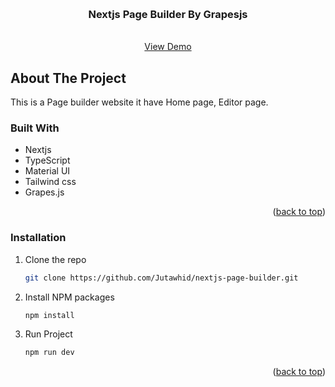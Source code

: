 <a name="readme-top"></a>



<!-- PROJECT LOGO -->
<br />
<div align="center">

  <h3 align="center">Nextjs Page Builder By Grapesjs</h3>

  <p align="center">
    <br />
    <a href="https://nextjs-page-builder-blush.vercel.app">View Demo</a>
  </p>
</div>

<!-- ABOUT THE PROJECT -->
## About The Project

This is a Page builder website it have Home page, Editor page.

### Built With

* Nextjs
* TypeScript
* Material UI
* Tailwind css
* Grapes.js

<p align="right">(<a href="#readme-top">back to top</a>)</p>


### Installation

1. Clone the repo
   ```sh
   git clone https://github.com/Jutawhid/nextjs-page-builder.git
   ```
3. Install NPM packages
   ```sh
   npm install
   ```
3. Run Project
   ```sh
   npm run dev
   ```
<p align="right">(<a href="#readme-top">back to top</a>)</p>

